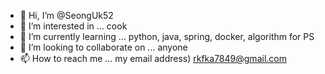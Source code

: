 - 👋 Hi, I’m @SeongUk52
- 👀 I’m interested in ... cook
- 🌱 I’m currently learning ... python, java, spring, docker, algorithm for PS
- 💞️ I’m looking to collaborate on ... anyone
- 📫 How to reach me ... my email address) rkfka7849@gmail.com

<!---
SeongUk52/SeongUk52 is a ✨ special ✨ repository because its `README.md` (this file) appears on your GitHub profile.
You can click the Preview link to take a look at your changes.
--->
